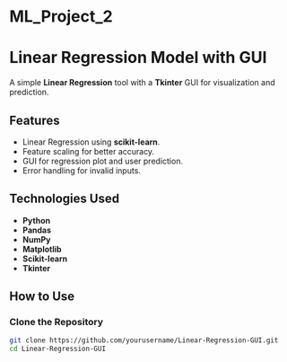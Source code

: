 # ML_Project_2
# Linear Regression Model with GUI

A simple **Linear Regression** tool with a **Tkinter** GUI for visualization and prediction.

## Features
- Linear Regression using **scikit-learn**.
- Feature scaling for better accuracy.
- GUI for regression plot and user prediction.
- Error handling for invalid inputs.

## Technologies Used
- **Python**
- **Pandas**
- **NumPy**
- **Matplotlib**
- **Scikit-learn**
- **Tkinter**

## How to Use

### Clone the Repository
```bash
git clone https://github.com/yourusername/Linear-Regression-GUI.git
cd Linear-Regression-GUI

